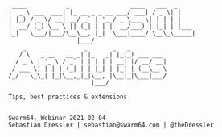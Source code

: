 








           ____           _                 ____   ___  _
          |  _ \ ___  ___| |_ __ _ _ __ ___/ ___| / _ \| |
          | |_) / _ \/ __| __/ _` | '__/ _ \___ \| | | | |
          |  __/ (_) \__ \ || (_| | | |  __/___) | |_| | |___
          |_|   \___/|___/\__\__, |_|  \___|____/ \__\_\_____|
                             |___/
              _                _       _   _
             / \   _ __   __ _| |_   _| |_(_) ___ ___
            / _ \ | '_ \ / _` | | | | | __| |/ __/ __|
           / ___ \| | | | (_| | | |_| | |_| | (__\__ \
          /_/   \_\_| |_|\__,_|_|\__, |\__|_|\___|___/
                                 |___/

          Tips, best practices & extensions


          Swarm64, Webinar 2021-02-04
          Sebastian Dressler | sebastian@swarm64.com | @theDressler


